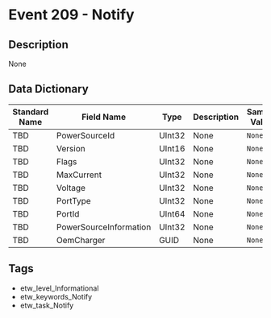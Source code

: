 # Event 209 - Notify

## Description
None

## Data Dictionary
|Standard Name|Field Name|Type|Description|Sample Value|
|---|---|---|---|---|
|TBD|PowerSourceId|UInt32|None|`None`|
|TBD|Version|UInt16|None|`None`|
|TBD|Flags|UInt32|None|`None`|
|TBD|MaxCurrent|UInt32|None|`None`|
|TBD|Voltage|UInt32|None|`None`|
|TBD|PortType|UInt32|None|`None`|
|TBD|PortId|UInt64|None|`None`|
|TBD|PowerSourceInformation|UInt32|None|`None`|
|TBD|OemCharger|GUID|None|`None`|

## Tags
* etw_level_Informational
* etw_keywords_Notify
* etw_task_Notify